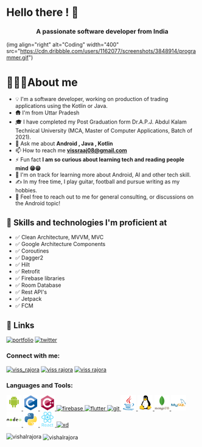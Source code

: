 
# Hello there ! 👋
<h3 align="center">A passionate software developer from India</h3>

(img align="right" alt="Coding" width="400" src="https://cdn.dribbble.com/users/1162077/screenshots/3848914/programmer.gif")

# 👨🏻‍💻About me
- 💡 I'm a software developer, working on production of trading applications using the Kotlin or Java.
- 🛖 I'm from Uttar Pradesh 
- 🎓 I have completed my Post Graduation form Dr.A.P.J. Abdul Kalam Technical University (MCA, Master of Computer Applications, Batch of 2021).
- 💬 Ask me about **Android , Java , Kotlin**
- 📫 How to reach me **vissraaj08@gmail.com**
- ⚡ Fun fact **I am so curious about learning tech and reading people mind 😁😁**
- 🌱 I'm on track for learning more about Android, AI and other tech skill.
- ✍️ In my free time, I play guitar, football and pursue writing as my hobbies.
- 💬 Feel free to reach out to me for general consulting, or discussions on the Android topic!




## 🚀 Skills and technologies I'm proficient at
- ✅ Clean Architecture, MVVM, MVC
- ✅ Google Architecture Components
- ✅ Coroutines
- ✅ Dagger2
- ✅ Hilt
- ✅ Retrofit
- ✅ Firebase libraries
- ✅ Room Database
- ✅ Rest API's
- ✅ Jetpack
- ✅ FCM


## 🔗 Links
[![portfolio](https://img.shields.io/badge/instagram-000?style=for-the-badge&logo=ko-fi&logoColor=white)](https://www.instagram.com/viss_rajora/)
[![twitter](https://img.shields.io/badge/twitter-1DA1F2?style=for-the-badge&logo=twitter&logoColor=white)](https://twitter.com/viss_rajora)


<h3 align="left">Connect with me:</h3>
<p align="left">
<a href="https://twitter.com/viss_rajora" target="blank"><img align="center" src="https://raw.githubusercontent.com/rahuldkjain/github-profile-readme-generator/master/src/images/icons/Social/twitter.svg" alt="viss_rajora" height="30" width="40" /></a>
<a href="https://fb.com/viss rajora" target="blank"><img align="center" src="https://raw.githubusercontent.com/rahuldkjain/github-profile-readme-generator/master/src/images/icons/Social/facebook.svg" alt="viss rajora" height="30" width="40" /></a>
<a href="https://instagram.com/viss rajora" target="blank"><img align="center" src="https://raw.githubusercontent.com/rahuldkjain/github-profile-readme-generator/master/src/images/icons/Social/instagram.svg" alt="viss rajora" height="30" width="40" /></a>
</p>

<h3 align="left">Languages and Tools:</h3>
<p align="left"> <a href="https://developer.android.com" target="_blank" rel="noreferrer"> <img src="https://raw.githubusercontent.com/devicons/devicon/master/icons/android/android-original-wordmark.svg" alt="android" width="40" height="40"/> </a> <a href="https://www.cprogramming.com/" target="_blank" rel="noreferrer"> <img src="https://raw.githubusercontent.com/devicons/devicon/master/icons/c/c-original.svg" alt="c" width="40" height="40"/> </a> <a href="https://www.w3schools.com/cpp/" target="_blank" rel="noreferrer"> <img src="https://raw.githubusercontent.com/devicons/devicon/master/icons/cplusplus/cplusplus-original.svg" alt="cplusplus" width="40" height="40"/> </a> <a href="https://firebase.google.com/" target="_blank" rel="noreferrer"> <img src="https://www.vectorlogo.zone/logos/firebase/firebase-icon.svg" alt="firebase" width="40" height="40"/> </a> <a href="https://flutter.dev" target="_blank" rel="noreferrer"> <img src="https://www.vectorlogo.zone/logos/flutterio/flutterio-icon.svg" alt="flutter" width="40" height="40"/> </a> <a href="https://git-scm.com/" target="_blank" rel="noreferrer"> <img src="https://www.vectorlogo.zone/logos/git-scm/git-scm-icon.svg" alt="git" width="40" height="40"/> </a> <a href="https://www.java.com" target="_blank" rel="noreferrer"> <img src="https://raw.githubusercontent.com/devicons/devicon/master/icons/java/java-original.svg" alt="java" width="40" height="40"/> </a> <a href="https://www.linux.org/" target="_blank" rel="noreferrer"> <img src="https://raw.githubusercontent.com/devicons/devicon/master/icons/linux/linux-original.svg" alt="linux" width="40" height="40"/> </a> <a href="https://www.mongodb.com/" target="_blank" rel="noreferrer"> <img src="https://raw.githubusercontent.com/devicons/devicon/master/icons/mongodb/mongodb-original-wordmark.svg" alt="mongodb" width="40" height="40"/> </a> <a href="https://www.mysql.com/" target="_blank" rel="noreferrer"> <img src="https://raw.githubusercontent.com/devicons/devicon/master/icons/mysql/mysql-original-wordmark.svg" alt="mysql" width="40" height="40"/> </a> <a href="https://nodejs.org" target="_blank" rel="noreferrer"> <img src="https://raw.githubusercontent.com/devicons/devicon/master/icons/nodejs/nodejs-original-wordmark.svg" alt="nodejs" width="40" height="40"/> </a> <a href="https://www.python.org" target="_blank" rel="noreferrer"> <img src="https://raw.githubusercontent.com/devicons/devicon/master/icons/python/python-original.svg" alt="python" width="40" height="40"/> </a> <a href="https://reactjs.org/" target="_blank" rel="noreferrer"> <img src="https://raw.githubusercontent.com/devicons/devicon/master/icons/react/react-original-wordmark.svg" alt="react" width="40" height="40"/> </a> <a href="https://www.adobe.com/products/xd.html" target="_blank" rel="noreferrer"> <img src="https://cdn.worldvectorlogo.com/logos/adobe-xd.svg" alt="xd" width="40" height="40"/> </a> </p>

<p><img align="left" src="https://github-readme-stats.vercel.app/api/top-langs?username=vishalrajora&show_icons=true&locale=en&layout=compact" alt="vishalrajora" /></p>

<p>&nbsp;<img align="center" src="https://github-readme-stats.vercel.app/api?username=vishalrajora&show_icons=true&locale=en" alt="vishalrajora" /></p>


